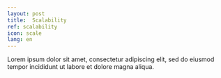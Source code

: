 ```yaml
---
layout: post
title:  Scalability
ref: scalability
icon: scale
lang: en
---
```


Lorem ipsum dolor sit amet, consectetur adipiscing elit, sed do eiusmod tempor incididunt ut labore et dolore magna aliqua.
